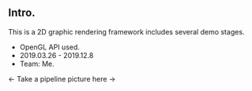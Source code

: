 ## Intro.
This is a 2D graphic rendering framework includes several demo stages.
- OpenGL API used.
- 2019.03.26 - 2019.12.8
- Team: Me.


<- Take a pipeline picture here ->




